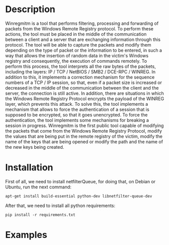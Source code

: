 # Description
Winregmitm is a tool that performs filtering, processing and forwarding of packets from the Windows Remote Registry protocol. To perform these actions, the tool must be placed in the middle of the communication between a client and a server that are exchanging information through this protocol. The tool will be able to capture the packets and modify them depending on the type of packet or the information to be entered, in such a way that allows the insertion of random data in the victim's Windows registry and consequently, the execution of commands remotely. To perform this process, the tool interprets all the raw bytes of the packets, including the layers: IP / TCP / NetBIOS / SMB2 / DCE-RPC / WINREG. In addition to this, it implements a correction mechanism for the sequence numbers of a TCP / IP session, so that, even if a packet size is increased or decreased in the middle of the communication between the client and the server, the connection is still active.
In addition, there are situations in which the Windows Remote Registry Protocol encrypts the payload of the WINREG layer, which prevents this attack. To solve this, the tool implements a mechanism that allows to force the authentication of a session that is supposed to be encrypted, so that it goes unencrypted. To force the authentication, the tool implements some mechanisms for breaking a session in progress.
Winregmitm is the first public tool capable of modifying the packets that come from the Windows Remote Registry Protocol, modify the values that are being put in the remote registry of the victim, modify the name of the keys that are being opened or modify the path and the name of the new keys being created.

# Installation
First of all, we need to install netfilterQueue, for doing that, on Debian or Ubuntu, run the next command:

```apt-get install build-essential python-dev libnetfilter-queue-dev```

After that, we need to install all python requirements:

```pip install -r requirements.txt```



# Examples
